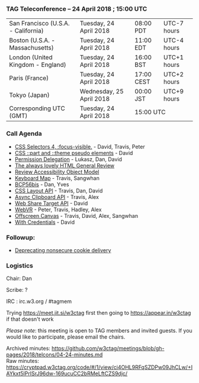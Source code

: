 ### TAG Teleconference – 24 April 2018 ; 15:00 UTC

<table>
<tr><td> San Francisco (U.S.A. - California) <td> Tuesday, 24 April 2018 <td> 08:00 PDT <td> UTC-7 hours
<tr><td> Boston (U.S.A. - Massachusetts) <td> Tuesday, 24 April 2018 <td> 11:00 EDT <td> UTC-4 hours
<tr><td> London (United Kingdom - England) <td> Tuesday, 24 April 2018 <td> 16:00 BST <td> UTC+1 hours
<tr><td> Paris (France) <td> Tuesday, 24 April 2018 <td> 17:00 CEST <td> UTC+2 hours
<tr><td> Tokyo (Japan) <td> Wednesday, 25 April 2018 <td> 00:00 JST <td> UTC+9 hours
<tr><td> Corresponding UTC (GMT) <td> Tuesday, 24 April 2018 <td colspan=2> 15:00 UTC
</table>

### Call Agenda

* [CSS Selectors 4, :focus-visible.](https://github.com/w3ctag/design-reviews/issues/233) - David, Travis, Peter
* [CSS ::part and ::theme pseudo elements](https://github.com/w3ctag/design-reviews/issues/230) - David
* [Permission Delegation](https://github.com/w3ctag/design-reviews/issues/225) - Lukasz, Dan, David
* [The always lovely HTML General Review](https://github.com/w3ctag/design-reviews/issues/174)
* [Review Accessibility Object Model](https://github.com/w3ctag/design-reviews/issues/134)
* [Keyboard Map](https://github.com/w3ctag/design-reviews/issues/238) - Travis, Sangwhan
* [BCP56bis](https://github.com/w3ctag/design-reviews/issues/232) - Dan, Yves
* [CSS Layout API](https://github.com/w3ctag/design-reviews/issues/224) - Travis, Dan, David
* [Async Clipboard API](https://github.com/w3ctag/design-reviews/issues/222) - Travis, Alex
* [Web Share Target API](https://github.com/w3ctag/design-reviews/issues/221) - David
* [WebVR](https://github.com/w3ctag/design-reviews/issues/185) - Peter, Travis, Hadley, Alex
* [Offscreen Canvas](https://github.com/w3ctag/design-reviews/issues/141) - Travis, David, Alex, Sangwhan
* [With Credentials](https://github.com/w3ctag/design-reviews/issues/76) - David

### Followup:

* [Deprecating nonsecure cookie delivery](https://github.com/w3ctag/design-reviews/issues/239)

### Logistics

Chair: Dan

Scribe: ?

IRC : irc.w3.org / #tagmem

Trying https://meet.jit.si/w3ctag first then going to  https://appear.in/w3ctag if that doesn't work

*Please note*: this meeting is open to TAG members and invited guests. If you would like to participate, please email the chairs.

Archived minutes: https://github.com/w3ctag/meetings/blob/gh-pages/2018/telcons/04-24-minutes.md  
Raw minutes: https://cryptpad.w3ctag.org/code/#/1/view/ci4OHL9RFqSZDPw09JhCLw/+IAYkxt5lPrISrJ96dw-169ucuCC2bRMeLftCZS9djc/
